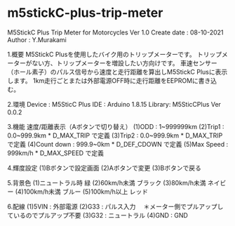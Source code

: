 # m5stickC-plus-trip-meter
M5StickC Plus Trip Meter for Motorcycles
Ver 1.0
Create date : 08-10-2021
Author : Y.Murakami

1.概要
M5StickC Plusを使用したバイク用のトリップメーターです。
トリップメーターがない方、トリップメーターを増設したい方向けです。
車速センサー（ホール素子）のパルス信号から速度と走行距離を算出しM5StickC Plusに表示します。
1km走行ごとまたは外部電源OFF時に走行距離をEEPROMに書き込む。

2.環境
Device : M5SticC Plus
IDE    : Arduino 1.8.15
Library: M5SticCPlus Ver 0.0.2

3.機能
速度/距離表示（Aボタンで切り替え）
(1)ODD        : 1~999999km
(2)Trip1      : 0.0~999.9km     * D_MAX_TRIP  で定義
(3)Trip2      : 0.0~999.9km     * D_MAX_TRIP  で定義
(4)Count down : 999.9~0km       * D_DEF_CDOWN で定義
(5)Max Speed  : 999km/h         * D_MAX_SPEED で定義

4.輝度設定
(1)Bボタンで設定画面
(2)Aボタンで変更
(3)Bボタンで戻る

5.背景色
(1)ニュートラル時  緑
(2)60km/h未満   ブラック
(3)80km/h未満   ネイビー
(4)100km/h未満  ブルー
(5)100km/h以上  レッド

6.配線
(1)5VIN  : 外部電源
(2)G33   : パルス入力　 ＊メーター側でプルアップしているのでプルアップ不要
(3)G32   : ニュートラル
(4)GND   : GND
